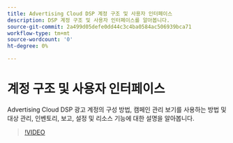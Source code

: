 ```yaml
---
title: Advertising Cloud DSP 계정 구조 및 사용자 인터페이스
description: DSP 계정 구조 및 사용자 인터페이스를 알아봅니다.
source-git-commit: 2a499d05defe0dd44c3c4ba0584ac506939bca71
workflow-type: tm+mt
source-wordcount: '0'
ht-degree: 0%

---
```


# 계정 구조 및 사용자 인터페이스

Advertising Cloud DSP 광고 계정의 구성 방법, 캠페인 관리 보기를 사용하는 방법 및 대상 관리, 인벤토리, 보고, 설정 및 리소스 기능에 대한 설명을 알아봅니다.

>[!VIDEO](https://video.tv.adobe.com/v/339206)
